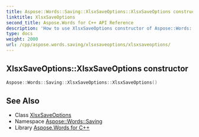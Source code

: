 ```yaml
---
title: Aspose::Words::Saving::XlsxSaveOptions::XlsxSaveOptions constructor
linktitle: XlsxSaveOptions
second_title: Aspose.Words for C++ API Reference
description: 'How to use XlsxSaveOptions constructor of Aspose::Words::Saving::XlsxSaveOptions class in C++.'
type: docs
weight: 2000
url: /cpp/aspose.words.saving/xlsxsaveoptions/xlsxsaveoptions/
---
```

## XlsxSaveOptions::XlsxSaveOptions constructor




```cpp
Aspose::Words::Saving::XlsxSaveOptions::XlsxSaveOptions()
```

## See Also

* Class [XlsxSaveOptions](../)
* Namespace [Aspose::Words::Saving](../../)
* Library [Aspose.Words for C++](../../../)
